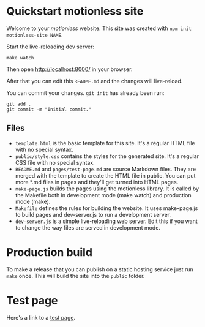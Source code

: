 # Quickstart motionless site

Welcome to your *motionless* website.
This site was created with `npm init motionless-site NAME`.

Start the live-reloading dev server:

```
make watch
```

Then open <http://localhost:8000/> in your browser.

After that you can edit this `README.md` and the changes will live-reload.

You can commit your changes. `git init` has already been run:

```
git add .
git commit -m "Initial commit."
```

## Files

 * `template.html` is the basic template for this site. It's a regular HTML file with no special syntax.
 * `public/style.css` contains the styles for the generated site. It's a regular CSS file with no special syntax.
 * `README.md` and `pages/test-page.md` are source Markdown files. They are merged with the template to create the HTML file in public. You can put more *.md files in pages and they'll get turned into HTML pages.
 * `make-page.js` builds the pages using the motionless library. It is called by the Makefile both in development mode (make watch) and production mode (make).
 * `Makefile` defines the rules for building the website. It uses make-page.js to build pages and dev-server.js to run a development server.
 * `dev-server.js` is a simple live-reloading web server. Edit this if you want to change the way files are served in development mode.

# Production build

To make a release that you can publish on a static hosting service just run `make` once.
This will build the site into the `public` folder.

# Test page

Here's a link to a [test page](./test-page).
